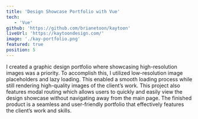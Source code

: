 ```yaml
---
title: 'Design Showcase Portfolio with Vue'
tech:
   - 'Vue'
github: 'https://github.com/brianetoon/kaytoon'
liveUrl: 'https://kaytoondesign.com/'
image: './kay-portfolio.png'
featured: true
position: 5
---
```


I created a graphic design portfolio where showcasing high-resolution images was a priority. To accomplish this, I utilized low-resolution image placeholders and lazy loading. This enabled a smooth loading process while still rendering high-quality images of the client’s work. This project also features modal routing which allows users to quickly and easily view the design showcase without navigating away from the main page. The finished product is a seamless and user-friendly portfolio that effectively features the client’s work and skills.
